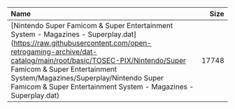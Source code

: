 |Name|Size|
|:---|---:|
|[Nintendo Super Famicom & Super Entertainment System - Magazines - Superplay.dat](https://raw.githubusercontent.com/open-retrogaming-archive/dat-catalog/main/root/basic/TOSEC-PIX/Nintendo/Super Famicom & Super Entertainment System/Magazines/Superplay/Nintendo Super Famicom & Super Entertainment System - Magazines - Superplay.dat)|17748|
